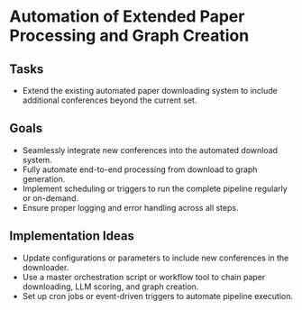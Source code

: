 # Automation of Extended Paper Processing and Graph Creation

## Tasks

- Extend the existing automated paper downloading system to include additional conferences beyond the current set.

## Goals

- Seamlessly integrate new conferences into the automated download system.
- Fully automate end-to-end processing from download to graph generation.
- Implement scheduling or triggers to run the complete pipeline regularly or on-demand.
- Ensure proper logging and error handling across all steps.

## Implementation Ideas

- Update configurations or parameters to include new conferences in the downloader.
- Use a master orchestration script or workflow tool to chain paper downloading, LLM scoring, and graph creation.
- Set up cron jobs or event-driven triggers to automate pipeline execution.
